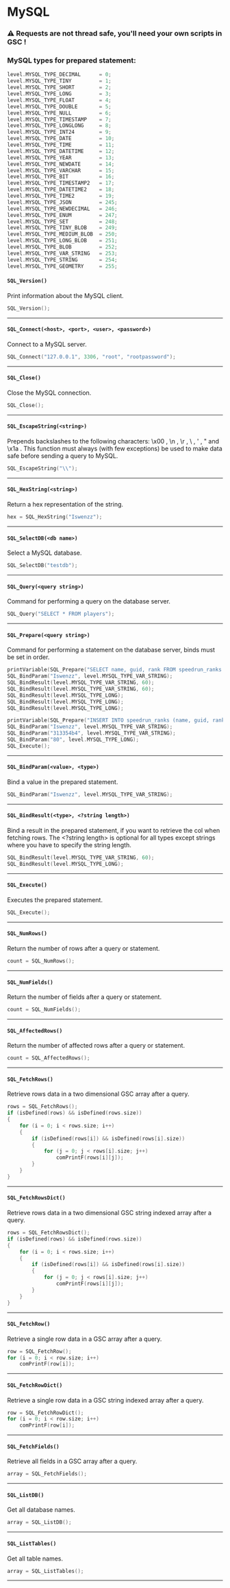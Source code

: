 # MySQL

### :warning: **Requests are not thread safe, you'll need your own scripts in GSC !**

### MySQL types for prepared statement:
```c
level.MYSQL_TYPE_DECIMAL      = 0;
level.MYSQL_TYPE_TINY         = 1;
level.MYSQL_TYPE_SHORT        = 2;
level.MYSQL_TYPE_LONG         = 3;
level.MYSQL_TYPE_FLOAT        = 4;
level.MYSQL_TYPE_DOUBLE       = 5;
level.MYSQL_TYPE_NULL         = 6;
level.MYSQL_TYPE_TIMESTAMP    = 7;
level.MYSQL_TYPE_LONGLONG     = 8;
level.MYSQL_TYPE_INT24        = 9;
level.MYSQL_TYPE_DATE         = 10;
level.MYSQL_TYPE_TIME         = 11;
level.MYSQL_TYPE_DATETIME     = 12;
level.MYSQL_TYPE_YEAR         = 13;
level.MYSQL_TYPE_NEWDATE      = 14;
level.MYSQL_TYPE_VARCHAR      = 15;
level.MYSQL_TYPE_BIT          = 16;
level.MYSQL_TYPE_TIMESTAMP2   = 17;
level.MYSQL_TYPE_DATETIME2    = 18;
level.MYSQL_TYPE_TIME2        = 19;
level.MYSQL_TYPE_JSON         = 245;
level.MYSQL_TYPE_NEWDECIMAL   = 246;
level.MYSQL_TYPE_ENUM         = 247;
level.MYSQL_TYPE_SET          = 248;
level.MYSQL_TYPE_TINY_BLOB    = 249;
level.MYSQL_TYPE_MEDIUM_BLOB  = 250;
level.MYSQL_TYPE_LONG_BLOB    = 251;
level.MYSQL_TYPE_BLOB         = 252;
level.MYSQL_TYPE_VAR_STRING   = 253;
level.MYSQL_TYPE_STRING       = 254;
level.MYSQL_TYPE_GEOMETRY     = 255;
```

#### ``SQL_Version()``
Print information about the MySQL client.

```c
SQL_Version();
```
<hr>

#### ``SQL_Connect(<host>, <port>, <user>, <password>)``
Connect to a MySQL server.

```c
SQL_Connect("127.0.0.1", 3306, "root", "rootpassword");
```
<hr>

#### ``SQL_Close()``
Close the MySQL connection.

```c
SQL_Close();
```
<hr>

#### ``SQL_EscapeString(<string>)``
Prepends backslashes to the following characters: \x00 , \n , \r , \ , ' , " and \x1a . This function must always (with few exceptions) be used to make data safe before sending a query to MySQL.

```c
SQL_EscapeString("\\");
```
<hr>

#### ``SQL_HexString(<string>)``
Return a hex representation of the string.

```c
hex = SQL_HexString("Iswenzz");
```
<hr>

#### ``SQL_SelectDB(<db name>)``
Select a MySQL database.

```c
SQL_SelectDB("testdb");
```
<hr>

#### ``SQL_Query(<query string>)``
Command for performing a query on the database server.

```c
SQL_Query("SELECT * FROM players");
```
<hr>

#### ``SQL_Prepare(<query string>)``
Command for performing a statement on the database server, binds must be set in order.

```c
printVariable(SQL_Prepare("SELECT name, guid, rank FROM speedrun_ranks WHERE name = ?"));
SQL_BindParam("Iswenzz", level.MYSQL_TYPE_VAR_STRING);
SQL_BindResult(level.MYSQL_TYPE_VAR_STRING, 60);
SQL_BindResult(level.MYSQL_TYPE_VAR_STRING, 60);
SQL_BindResult(level.MYSQL_TYPE_LONG);
SQL_BindResult(level.MYSQL_TYPE_LONG);
SQL_BindResult(level.MYSQL_TYPE_LONG);
```
```c
printVariable(SQL_Prepare("INSERT INTO speedrun_ranks (name, guid, rank) VALUES (?, ?, ?)"));
SQL_BindParam("Iswenzz", level.MYSQL_TYPE_VAR_STRING);
SQL_BindParam("313354b4", level.MYSQL_TYPE_VAR_STRING);
SQL_BindParam("80", level.MYSQL_TYPE_LONG);
SQL_Execute();
```
<hr>

#### ``SQL_BindParam(<value>, <type>)``
Bind a value in the prepared statement.

```c
SQL_BindParam("Iswenzz", level.MYSQL_TYPE_VAR_STRING);
```
<hr>

#### ``SQL_BindResult(<type>, <?string length>)``
Bind a result in the prepared statement, if you want to retrieve the col when fetching rows.
The <?string length> is optional for all types except strings where you have to specify the string length.

```c
SQL_BindResult(level.MYSQL_TYPE_VAR_STRING, 60);
SQL_BindResult(level.MYSQL_TYPE_LONG);
```
<hr>

#### ``SQL_Execute()``
Executes the prepared statement.

```c
SQL_Execute();
```
<hr>

#### ``SQL_NumRows()``
Return the number of rows after a query or statement.

```c
count = SQL_NumRows();
```
<hr>

#### ``SQL_NumFields()``
Return the number of fields after a query or statement.

```c
count = SQL_NumFields();
```
<hr>

#### ``SQL_AffectedRows()``
Return the number of affected rows after a query or statement.

```c
count = SQL_AffectedRows();
```
<hr>

#### ``SQL_FetchRows()``
Retrieve rows data in a two dimensional GSC array after a query.

```c
rows = SQL_FetchRows();
if (isDefined(rows) && isDefined(rows.size))
{
    for (i = 0; i < rows.size; i++)
    {
        if (isDefined(rows[i]) && isDefined(rows[i].size))
        {
            for (j = 0; j < rows[i].size; j++)
                comPrintF(rows[i][j]);
        }
    }
}
```
<hr>

#### ``SQL_FetchRowsDict()``
Retrieve rows data in a two dimensional GSC string indexed array after a query.

```c
rows = SQL_FetchRowsDict();
if (isDefined(rows) && isDefined(rows.size))
{
    for (i = 0; i < rows.size; i++)
    {
        if (isDefined(rows[i]) && isDefined(rows[i].size))
        {
            for (j = 0; j < rows[i].size; j++)
                comPrintF(rows[i][j]);
        }
    }
}
```
<hr>

#### ``SQL_FetchRow()``
Retrieve a single row data in a GSC array after a query.

```c
row = SQL_FetchRow();
for (i = 0; i < row.size; i++)
    comPrintF(row[i]);
```
<hr>

#### ``SQL_FetchRowDict()``
Retrieve a single row data in a GSC string indexed array after a query.

```c
row = SQL_FetchRowDict();
for (i = 0; i < row.size; i++)
    comPrintF(row[i]);
```
<hr>

#### ``SQL_FetchFields()``
Retrieve all fields in a GSC array after a query.

```c
array = SQL_FetchFields();
```
<hr>

#### ``SQL_ListDB()``
Get all database names.

```c
array = SQL_ListDB();
```
<hr>

#### ``SQL_ListTables()``
Get all table names.

```c
array = SQL_ListTables();
```
<hr>

